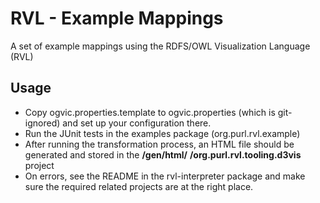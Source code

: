 # RVL - Example Mappings #
 
A set of example mappings using the RDFS/OWL Visualization Language (RVL)

## Usage ##
 - Copy ogvic.properties.template to ogvic.properties (which is git-ignored) and set up your configuration there.
 - Run the JUnit tests in the examples package (org.purl.rvl.example)
 - After running the transformation process, an HTML file should be generated and stored in the **/gen/html/** **/org.purl.rvl.tooling.d3vis** project
 - On errors, see the README in the rvl-interpreter package and make sure the required related projects are at the right place.